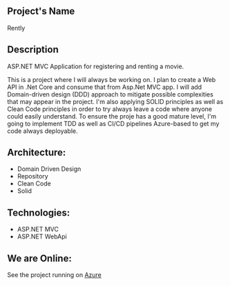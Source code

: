 ## Project's Name
Rently

## Description
ASP.NET MVC Application for registering and renting a movie. 

This is a project where I will always be working on. I plan to create a Web API in .Net Core and consume that from Asp.Net MVC app.
I will add Domain-driven design (DDD) approach to mitigate possible complexities that may appear in the project. I'm also applying SOLID principles as well as Clean Code principles in order to try always leave a code where anyone could easily understand. To ensure the proje has a good mature level, I'm going to implement TDD as well as CI/CD pipelines Azure-based to get my code always deployable.


## Architecture:

- Domain Driven Design
- Repository
- Clean Code
- Solid

## Technologies:

- ASP.NET MVC 
- ASP.NET WebApi 

## We are Online:
See the project running on <a href="https://renlty.azurewebsites.net/" target="_blank">Azure</a>
